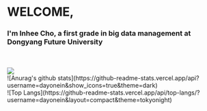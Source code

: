 # WELCOME, 

<!--
**dayonein/dayonein** is a ✨ _special_ ✨ repository because its `README.md` (this file) appears on your GitHub profile.

--!>



<h3> I'm Inhee Cho, a first grade in big data management at Dongyang Future University</h3><br>
<br>
<img src = "https://img.shields.io/badge/Python-white?style=for-the-badge&logo=Python&logoColor = {3776AB}"/>
<br>

![Anurag's github stats](https://github-readme-stats.vercel.app/api?username=dayonein&show_icons=true&theme=dark)
<br>
![Top Langs](https://github-readme-stats.vercel.app/api/top-langs/?username=dayonein&layout=compact&theme=tokyonight)



